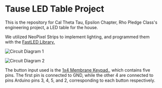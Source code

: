 # Tause LED Table Project

This is the repository for Cal Theta Tau, Epsilon Chapter, Rho Pledge Class's engineering project, a LED table for the house.

We utilized NeoPixel Strips to implement lighting, and programmed them with the [FastLED Library.](http://fastled.io/)

![Circuit Diagram 1](http://i.imgur.com/SersyPR.png)

![Circuit Diagram 2](http://i.imgur.com/SersyPR.png)

The button input used is the [1x4 Membrane Keypad.](https://www.adafruit.com/product/1332), which contains five pins. The first pin is connected to GND, while the other 4 are connected to pins Arduino pins 3, 4, 5, and 2, corresponding to each button respectively.